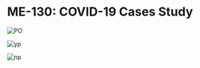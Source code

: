 # ME-130: COVID-19 Cases Study

![PO](https://user-images.githubusercontent.com/71656626/93801868-8a0fb300-fbf7-11ea-989f-3da047a11f4a.PNG)




![yp](https://user-images.githubusercontent.com/71656626/93802102-df4bc480-fbf7-11ea-9b2d-a851a19e1ff3.PNG)




![np](https://user-images.githubusercontent.com/71656626/93802109-e1158800-fbf7-11ea-958c-c539228a08fc.PNG)
